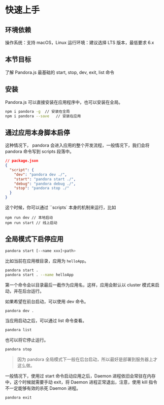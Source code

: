 # 快速上手

## 环境依赖

操作系统：支持 macOS，Linux
运行环境：建议选择 LTS 版本，最低要求 6.x

## 本节目标

了解 Pandora.js 最基础的 start, stop, dev, exit, list 命令


## 安装

Pandora.js 可以直接安装在应用程序中，也可以安装在全局。

```sh
npm i pandora -g  // 安装在全局
npm i pandora --save   // 安装在应用
```

## 通过应用本身脚本启停

这种情况下， pandora 会进入应用的整个开发流程，一般情况下，我们会将 pandora 命令写到 scripts 段落中。

```json
// package.json
{
  "script": {
    "dev": "pandora dev ./",
    "start": "pandora start ./",
    "debug": "pandora debug ./",
    "stop": "pandora stop ./"
  }
}
```

这个时候，你可以通过 ``scripts` 本身的机制来运行，比如

```
npm run dev // 本地启动
npm run start // 线上启动
```


## 全局模式下启停应用

```sh
pandora start [--name xxx]<path>
```

比如当前在应用根目录，应用为 `helloApp`。

```sh
pandora start .
pandora start . --name helloApp
```

第一个命令会以目录最后一截作为应用名，这样，应用会默认以 cluster 模式来启动，并在后台运行。

如果希望在前台启动，可以使用 dev 命令。

```sh
pandora dev .
```

当应用启动之后，可以通过 list 命令查看。

```sh
pandora list
```

也可以将它停止运行。

```sh
pandora stop
```

> 因为 pandora 全局模式下一般在后台启动，所以最好是部署到服务器上才这么做。

一般情况下，使用过 start 命令启动应用之后，Daemon 进程依旧会常驻在内存中，这个时候就需要手动 exit，将 Daemon 进程正常退出，注意，使用 kill 指令不一定能够有效的杀死 Daemon 进程。

```sh
pandora exit
```
